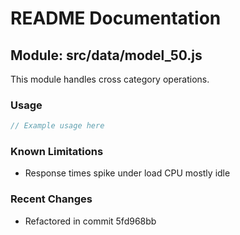 # README Documentation

## Module: src/data/model_50.js

This module handles cross category operations.

### Usage

```javascript
// Example usage here
```

### Known Limitations

- Response times spike under load CPU mostly idle

### Recent Changes

- Refactored in commit 5fd968bb
